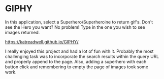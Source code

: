# GIPHY
In this application, select a Superhero/Superheroine to return gif's.  Don't see the Hero you want?  No problem!  Type in the one you wish to see images returned.

https://katreadwell.github.io/GIPHY/

I really enjoyed this project and had a lot of fun with it.  Probably the most challenging task was to incorporate the search results within the query URL and properly append to the page.  Also, adding a superhero with each button click and remembering to empty the page of images took some work.

